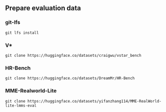 ## Prepare evaluation data
### git-lfs
```
git lfs install
```
### V*
```
git clone https://huggingface.co/datasets/craigwu/vstar_bench
```

### HR-Bench
```
git clone https://huggingface.co/datasets/DreamMr/HR-Bench
```

### MME-Realworld-Lite
```
git clone https://huggingface.co/datasets/yifanzhang114/MME-RealWorld-lite-lmms-eval
```